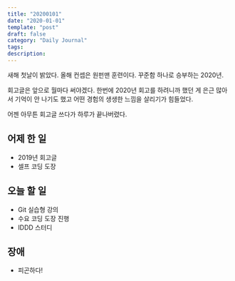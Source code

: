 ```yaml
---
title: "20200101"
date: "2020-01-01"
template: "post"
draft: false
category: "Daily Journal"
tags:
description:
---
```


새해 첫날이 밝았다. 올해 컨셉은 원펀맨 훈련이다.
꾸준함 하나로 승부하는 2020년.

회고글은 앞으로 월마다 써야겠다. 한번에 2020년 회고를 하려니까
했던 게 은근 많아서 기억이 안 나기도 했고 어떤 경험의 생생한 느낌을 살리기가 힘들었다.

어젠 아무튼 회고글 쓰다가 하루가 끝나버렸다.

## 어제 한 일

* 2019년 회고글
* 셀프 코딩 도장

## 오늘 할 일

* Git 실습형 강의
* 수요 코딩 도장 진행
* IDDD 스터디

## 장애

* 피곤하다!
